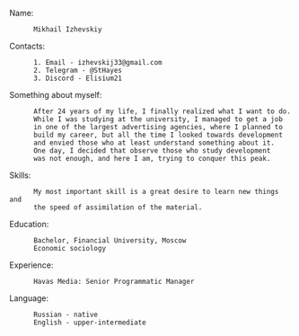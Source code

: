 Name: 

          Mikhail Izhevskiy

Contacts:

          1. Email - izhevskij33@gmail.com
          2. Telegram - @StHayes
          3. Discord - Elisium21
 
Something about myself: 

          After 24 years of my life, I finally realized what I want to do. 
          While I was studying at the university, I managed to get a job 
          in one of the largest advertising agencies, where I planned to 
          build my career, but all the time I looked towards development 
          and envied those who at least understand something about it. 
          One day, I decided that observe those who study development
          was not enough, and here I am, trying to conquer this peak.   
          
Skills:

          My most important skill is a great desire to learn new things and 
          the speed of assimilation of the material.
          
Education: 

          Bachelor, Financial University, Moscow
          Economic sociology

Experience: 

          Havas Media: Senior Programmatic Manager
          
Language: 

          Russian - native
          English - upper-intermediate


